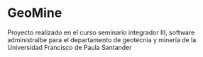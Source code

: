 # GeoMine
Proyecto realizado en el curso seminario integrador III, software administralbe para el departamento de geotecnia y minería de la Universidad Francisco de Paula Santander
